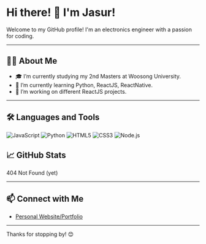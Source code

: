 # Hi there! 👋 I'm Jasur!

Welcome to my GitHub profile! I'm an electronics engineer with a passion for coding.

---

## 🧑‍💻 About Me

- 🎓 I’m currently studying my 2nd Masters at Woosong University.
- 🌱 I’m currently learning Python, ReactJS, ReactNative.
- 🔭 I’m working on different ReactJS projects.

---

## 🛠️ Languages and Tools

<p>
  <img src="https://img.shields.io/badge/-JavaScript-F7DF1E?logo=javascript&logoColor=black&style=flat" alt="JavaScript" />
  <img src="https://img.shields.io/badge/-Python-3776AB?logo=python&logoColor=white&style=flat" alt="Python" />
  <img src="https://img.shields.io/badge/-HTML5-E34F26?logo=html5&logoColor=white&style=flat" alt="HTML5" />
  <img src="https://img.shields.io/badge/-CSS3-1572B6?logo=css3&logoColor=white&style=flat" alt="CSS3" />
  <img src="https://img.shields.io/badge/-Node.js-339933?logo=node.js&logoColor=white&style=flat" alt="Node.js" />
  <!-- Add more badges as needed -->
</p>

## 📈 GitHub Stats
404 Not Found (yet)
<!-- ![Your GitHub stats](https://github-readme-stats.vercel.app/api?username=YourUsername&show_icons=true&theme=radical)
![Top Languages](https://github-readme-stats.vercel.app/api/top-langs/?username=YourUsername&layout=compact&theme=radical)
 -->
---

## 📫 Connect with Me

- [Personal Website/Portfolio](https://jasurlive.uz)

---

Thanks for stopping by! 😊
